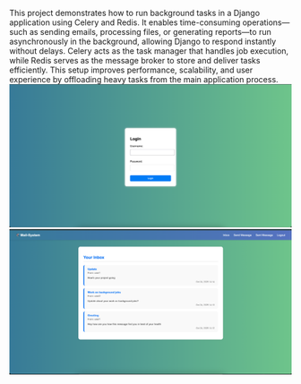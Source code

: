 This project demonstrates how to run background tasks in a Django application using Celery and Redis. It enables time-consuming operations—such as sending emails, processing files, or generating reports—to run 
asynchronously in the background, allowing Django to respond instantly without delays. Celery acts as the task manager that handles job execution, while Redis serves as the message broker to store and deliver 
tasks efficiently. This setup improves performance, scalability, and user experience by offloading heavy tasks from the main application process.
![image alt](https://github.com/AfnanAbid157/django-celery-mailer-app/blob/0fc38addce2ac078a5dd0785da362db8c3516d05/login_page.png)
![image alt](https://github.com/AfnanAbid157/django-celery-mailer-app/blob/804634213f62bc02b183681d90393c6d12fae5c9/inbox_page.png)
